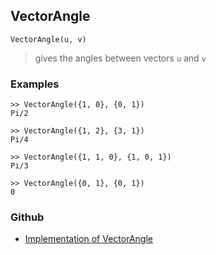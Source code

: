 ## VectorAngle

```
VectorAngle(u, v)
```

> gives the angles between vectors `u` and `v`

### Examples

```
>> VectorAngle({1, 0}, {0, 1})
Pi/2

>> VectorAngle({1, 2}, {3, 1})
Pi/4

>> VectorAngle({1, 1, 0}, {1, 0, 1})
Pi/3

>> VectorAngle({0, 1}, {0, 1})
0
```

### Github

* [Implementation of VectorAngle](https://github.com/axkr/symja_android_library/blob/master/symja_android_library/matheclipse-core/src/main/java/org/matheclipse/core/builtin/LinearAlgebra.java#L4891) 

